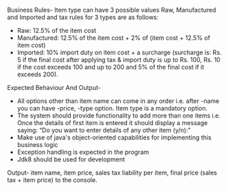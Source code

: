 Business Rules-
Item type can have 3 possible values Raw, Manufactured and Imported and tax rules for 3 types are as follows: 
* Raw: 12.5% of the item cost
* Manufactured: 12.5% of the item cost + 2% of (item cost + 12.5% of item cost)
* Imported: 10% import duty on item cost + a surcharge (surcharge is: Rs. 5 if the final cost after applying tax & import duty is up to Rs. 100, Rs. 10 if the cost exceeds 100 and up to 200 and 5% of the final cost if it exceeds 200).

Expected Behaviour And Output-
* All options other than item name can come in any order i.e. after -name you can have -price, -type option. Item type is a mandatory option. 
* The system should provide functionality to add more than one items i.e. Once the details of first item is entered it should display a message saying: 
	“Do you want to enter details of any other item (y/n):”
* Make use of java's object-oriented capabilities for implementing this business logic
* Exception handling is expected in the program
* Jdk8 should be used for development

Output- 
item name, item price, sales tax liability per item, final price (sales tax + item price) to the console.

